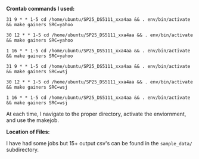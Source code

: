 **Crontab commands I used:**

`31 9 * * 1-5 cd /home/ubuntu/SP25_DS5111_xxa4aa && . env/bin/activate && make gainers SRC=yahoo`

`30 12 * * 1-5 cd /home/ubuntu/SP25_DS5111_xxa4aa && . env/bin/activate && make gainers SRC=yahoo`

`1 16 * * 1-5 cd /home/ubuntu/SP25_DS5111_xxa4aa && . env/bin/activate && make gainers SRC=yahoo`

`31 9 * * 1-5 cd /home/ubuntu/SP25_DS5111_xxa4aa && . env/bin/activate && make gainers SRC=wsj`

`30 12 * * 1-5 cd /home/ubuntu/SP25_DS5111_xxa4aa && . env/bin/activate && make gainers SRC=wsj`

`1 16 * * 1-5 cd /home/ubuntu/SP25_DS5111_xxa4aa && . env/bin/activate && make gainers SRC=wsj`

At each time, I navigate to the proper directory, activate the enviornment, and use the makejob. 

**Location of Files:**

I have had some jobs but 15+ output csv's can be found in the `sample_data/` subdirectory.

